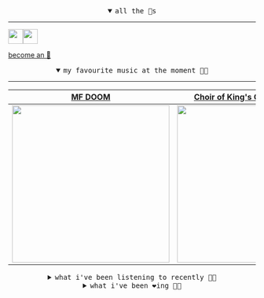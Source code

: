 <details open>

<summary align="center"><samp>all the 🥚s</samp></summary>
<hr />

<a href="https://github.com/pvinis"><img src="https://avatars.githubusercontent.com/u/100233?s=90&v=4" width="30" height="30" /><a href="https://github.com/maxPugh"><img src="https://avatars.githubusercontent.com/u/46350013?s=90&u=52a601eaa2d272b35477d096fe782ebf0a8a1f68&v=4" width="30" height="30" />

<samp><a href="https://github.com/bitttttten/bitttttten/stargazers">become an 🥚</a></samp>

</details>

<details open>

<summary align="center"><samp>my favourite music at the moment 🎵🎶</samp></summary>
<hr />

<!-- toc -->

| [MF DOOM](https://open.spotify.com/artist/2pAWfrd7WFF3XhVt9GooDL)                                                                                                | [Choir of King's College, Camb…](https://open.spotify.com/artist/0f3PsS9IQ6whvNMFFKnpjl)                                                                         | [Madvillain](https://open.spotify.com/artist/2aoFQUeHD1U7pL098lRsDU)                                                                                             | [Blue Material](https://open.spotify.com/artist/1Lw0UGcF4UaDqqtyPQq7wI)                                                                                          |
| ---------------------------------------------------------------------------------------------------------------------------------------------------------------- | ---------------------------------------------------------------------------------------------------------------------------------------------------------------- | ---------------------------------------------------------------------------------------------------------------------------------------------------------------- | ---------------------------------------------------------------------------------------------------------------------------------------------------------------- |
| [<img src="https://i.scdn.co/image/ab6761610000e5eb3e9a6caa41a80b9238a49784" width="320" height="auto">](https://open.spotify.com/artist/2pAWfrd7WFF3XhVt9GooDL) | [<img src="https://i.scdn.co/image/ab6761610000e5eb6de6da5cea55bb5be533c5ae" width="320" height="auto">](https://open.spotify.com/artist/0f3PsS9IQ6whvNMFFKnpjl) | [<img src="https://i.scdn.co/image/9d7ed68679a970b86faaea230d16334baba5ed4b" width="320" height="auto">](https://open.spotify.com/artist/2aoFQUeHD1U7pL098lRsDU) | [<img src="https://i.scdn.co/image/ab6761610000e5eb094e7d235a4f0e07f1f6f765" width="320" height="auto">](https://open.spotify.com/artist/1Lw0UGcF4UaDqqtyPQq7wI) |

<!-- tocstop -->

</details>

<details>

<summary align="center"><samp>what i've been listening to recently 🎵🎶</samp></summary>
<hr />

<!-- toc -->

| [Stop The Cavalry<br />Jona Lewie](https://open.spotify.com/track/2bPQuniBB9x0fRtxDly0kr)                                                                       | [Christmas (Baby Please Come H…<br />Mariah Carey](https://open.spotify.com/track/3PIDciSFdrQxSQSihim3hN)                                                       | [Lonely This Christmas<br />Mud](https://open.spotify.com/track/5DMItYJluCFc7YtFdP4aXo)                                                                         | [This Christmas<br />Donny Hathaway](https://open.spotify.com/track/38xhBO2AKrJnjdjVnhJES6)                                                                     |
| --------------------------------------------------------------------------------------------------------------------------------------------------------------- | --------------------------------------------------------------------------------------------------------------------------------------------------------------- | --------------------------------------------------------------------------------------------------------------------------------------------------------------- | --------------------------------------------------------------------------------------------------------------------------------------------------------------- |
| [<img src="https://i.scdn.co/image/ab67616d0000b273323201d90d2cfe54ad0ffe87" width="320" height="auto">](https://open.spotify.com/track/2bPQuniBB9x0fRtxDly0kr) | [<img src="https://i.scdn.co/image/ab6761610000e5eb61355b9684caa60615698e66" width="320" height="auto">](https://open.spotify.com/track/3PIDciSFdrQxSQSihim3hN) | [<img src="https://i.scdn.co/image/ab67616d0000b27379fb80e5cd7fbc8be0f08b9a" width="320" height="auto">](https://open.spotify.com/track/5DMItYJluCFc7YtFdP4aXo) | [<img src="https://i.scdn.co/image/c7decc8fb14fe3e855f56aea9649ab917a2a5058" width="320" height="auto">](https://open.spotify.com/track/38xhBO2AKrJnjdjVnhJES6) |

<!-- tocstop -->

</details>

<details>

<summary align="center"><samp>what i've been ❤️ing 🎵🎶</samp></summary>
<hr />

<!-- toc -->

| [Fell in Love (At the Water)<br />Candy Claws](https://open.spotify.com/album/5KkGAZrad4N4rc5FriwgzU)                                                           | [Electricity - Remastered 2003<br />Orchestral Manoeuvres In The …](https://open.spotify.com/album/5AN8aqTrcuMZO7rpD9U2yF)                                      | [Benzi Box<br />DANGERDOOM](https://open.spotify.com/album/6vAKENvwUSLMUAWYruV9sw)                                                                              | [Wien<br />Labradford](https://open.spotify.com/album/7h1WlPlMEcgicPHkkUzmkV)                                                                                   |
| --------------------------------------------------------------------------------------------------------------------------------------------------------------- | --------------------------------------------------------------------------------------------------------------------------------------------------------------- | --------------------------------------------------------------------------------------------------------------------------------------------------------------- | --------------------------------------------------------------------------------------------------------------------------------------------------------------- |
| [<img src="https://i.scdn.co/image/ab67616d0000b2735410c06685415d50ea87a012" width="320" height="auto">](https://open.spotify.com/album/5KkGAZrad4N4rc5FriwgzU) | [<img src="https://i.scdn.co/image/ab67616d0000b2730055911860baf382f46aeffa" width="320" height="auto">](https://open.spotify.com/album/5AN8aqTrcuMZO7rpD9U2yF) | [<img src="https://i.scdn.co/image/ab67616d0000b2738f4944a3d77dd680bde9fd10" width="320" height="auto">](https://open.spotify.com/album/6vAKENvwUSLMUAWYruV9sw) | [<img src="https://i.scdn.co/image/ab67616d0000b273586ca79b56c4c4b48447b4e1" width="320" height="auto">](https://open.spotify.com/album/7h1WlPlMEcgicPHkkUzmkV) |

<!-- tocstop -->

</details>

